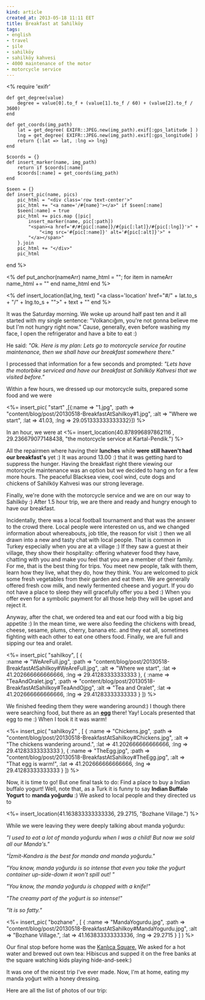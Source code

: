 ```yaml
---
kind: article
created_at: 2013-05-18 11:11 EET
title: Breakfast at Sahilköy
tags:
- english
- travel
- şile
- sahilköy
- sahilköy kahvesi
- 4000 maintenance of the motor
- motorcycle service
---
```


<%
	require 'exifr'

	def get_degree(value)
		degree = value[0].to_f + (value[1].to_f / 60) + (value[2].to_f / 3600)
	end

	def get_coords(img_path)
		lat = get_degree( EXIFR::JPEG.new(img_path).exif[:gps_latitude ] )
		lng = get_degree( EXIFR::JPEG.new(img_path).exif[:gps_longitude] )
		return {:lat => lat, :lng => lng}
	end

	$coords = {}
	def insert_marker(name, img_path)
		return if $coords[:name]
		$coords[:name] = get_coords(img_path)
	end

	$seen = {}
	def insert_pic(name, pics)
		pic_html = "<div class='row text-center'>"
		pic_html += "<a name='/#{name}'></a>" if $seen[:name]
		$seen[:name] = true
		pic_html += pics.map {|pic|
			insert_marker(name, pic[:path])
			"<span><a href='#/#{pic[:name]}/#{pic[:lat]}/#{pic[:lng]}'>" +
				"<img src='#{pic[:name]}' alt='#{pic[:alt]}'>" + 
			"</a></span>"
		}.join
		pic_html += "</div>"
		pic_html
  end
%>

<% 	def put_anchor(nameArr)
		name_html = "";
		for item in nameArr
			name_html += "<a name='/#{item[:name]}'></a>"
		end
		name_html
	end
%>

<% def insert_location(lat,lng, text)
		"<a class='location' href=\"#/" + lat.to_s + "/" + lng.to_s +  "\">" + text + "</a>"
	end	
%>

It was the Saturday morning. We woke up around half past ten and it all started with my single sentence: 
"Volkancığım, you're not gonna believe me but I'm not hungry right now." Cause, generally, even before washing my face, I open the refrigerator and have a bite to eat :) 

He said: 
_"Ok. Here is my plan: Lets go to motorcycle service for routine maintenance, then we shall have our breakfast somewhere there."_

I processed that information for a few seconds and prompted:
_"Lets have the motorbike serviced and have our breakfast at Sahilköy Kahvesi that we visited before."_


Within a few hours, we dressed up our motorcycle suits, prepared some food and we were 
<!-- <a href="#/41.03/29.051333333333332">yet another couple of motorcycles in the ultimate weekend traffic of Istanbul!</a> --> 

<!-- <%= insert_location(41.03,29.051333333333332, "yet another couple of motorcycles in the ultimate weekend traffic of Istanbul!"  ) %> -->

 
<%= 
	insert_pic( "start" ,[{:name => "1.jpg",
			:path => "content/blog/post/20130518-BreakfastAtSahilkoy#1.jpg", 
			:alt => "Where we start", 
			:lat => 41.03, :lng => 29.051333333333332}]) 
%> 


In an hour, we were at <%= insert_location(40.878996897862116 , 29.236679077148438, "the motorcycle service at  Kartal-Pendik.") %> 
<!-- <a href="#/40.878996897862116/29.236679077148438">the motorcycle service at  Kartal-Pendik.</a>  -->
All the repairmen where having their **lunches** while **were still haven't had our
breakfast's** yet :) It was around 13.00 :) that it was getting hard to suppress the hunger. 
Having the breakfast right there
viewing our motorcycle maintenance was an option but we decided to hang on for a few more hours. 
The peaceful Blacksea view, cool wind, cute dogs and chickens of Sahilköy Kahvesi was our strong leverage.

Finally, we're done with the motorcycle service and we are on our way to Sahilköy :) After 1.5 hour trip, we are there
and ready and hungry enough to have our breakfast. 

Incidentally, there was a local football tournament and that was the answer to the crowd there. Local people were interested on us, and we changed information about whereabouts, job title, the reason for visit :) then we all drawn into a new and tasty chat with local people. 
That is common in Turkey especially when you are at a village :) If they saw a guest at their village, they show their hospitality: offering whatever food they have, chatting with you and make you feel that you are a member of their family. For me, that is the best thing for trips. You meet new people, talk with them, learn how they live, what they do, how they think. You are welcomed to pick some fresh vegetables from their garden and eat them. We are generally offered fresh cow milk, and newly fermented cheese and yogurt. If you do not have a place to sleep they will gracefully offer you a bed :) When you offer even for a symbolic payment for all those help they will be upset and reject it.

Anyway, after the chat, we ordered tea and eat our food with a big big appetite :) In the mean time, we were also feeding the chickens with
 bread, cheese, sesame, plums, cherry, banana etc. and they eat all, sometimes fighting with each other to eat one others food. 
 Finally, we are full and sipping our tea and oralet.

 <%= 
 insert_pic( "sahilkoy", [
 	{ 	
	 	:name => "WeAreFull.jpg", 
		:path => "content/blog/post/20130518-BreakfastAtSahilkoy#WeAreFull.jpg",
		:alt => "Where we start", 
		:lat => 41.202666666666666, 
		:lng => 29.41283333333333
	},
	{	:name => "TeaAndOralet.jpg", 
		:path => "content/blog/post/20130518-BreakfastAtSahilkoy#TeaAndOjpg",
		:alt => "Tea and Oralet", 
		:lat => 41.202666666666666, 
		:lng => 29.41283333333333
	}
	]) 
%> 

We finished feeding them they were wandering around:) I though there were searching food, but there as an 
<a href="#/TheEgg.jpg/41.202666666666666/29.41283333333333">**egg**</a> there! Yay! Locals presented that egg to me :) When I took it it was warm! 


  <%= 
  	insert_pic( "sahilkoy2" , [
  	{
  		:name => "Chickens.jpg",
		:path => "content/blog/post/20130518-BreakfastAtSahilkoy#Chickens.jpg",
		:alt => "The chickens wandering around.", 
		:lat => 41.202666666666666, 
		:lng => 29.41283333333333
	},
	{
		:name => "TheEgg.jpg", 
		:path => "content/blog/post/20130518-BreakfastAtSahilkoy#TheEgg.jpg",
 		:alt => "That egg is warm!", 
		:lat => 41.202666666666666, 
		:lng => 29.41283333333333
	}
	]) 
 %> 

 Now, it is time to go! But one final task to do: Find a place to buy a Indian buffalo yogurt! 
 Well, note that, as a Turk it is funny to say **Indian Buffalo Yogurt** to **manda yoğurdu** :)
  We asked to local people and they directed us to 

 <%= insert_location(41.163833333333336, 29.2715, "Bozhane Village.") %>

 While we were leaving they were deeply talking about manda yoğurdu:

 _"I used to eat a lot of manda yoğurdu when I was a child! But now we sold all our Manda's."_


 _"İzmit-Kandıra is the best for manda and manda yoğurdu."_


 _"You know, manda yoğurdu is so intense that even you take the yoğurt container up-side-down it won't spill out! "_


 _"You know, the manda yoğurdu is chopped with a knife!"_


 _"The creamy part of the yoğurt is so intense!"_

 
 _"It is so fatty."_


<%= insert_pic( "bozhane" , 
[
	{ 
		:name => "MandaYogurdu.jpg",
      :path => "content/blog/post/20130518-BreakfastAtSahilkoy#MandaYogurdu.jpg",
      :alt => "Bozhane Village.",
		:lat => 41.163833333333336, 
		:lng => 29.2715
	}
]
)
%> 

Our final stop before home was the <a href="#/41.10341484314047/29.06810760498047">Kanlıca Square.</a>  We asked for a hot water and brewed out own tea: 
Hibiscus and supped it on the free banks at the square watching kids playing hide-and-seek:) 

 It was one of the nicest trip I've ever made. Now, I'm at home, eating my manda yoğurt with a honey dressing. 

Here are all the list of photos of our trip:

<center>
	<span id="chevron-left" ng-click="prev()" > 
			<i class="icon-chevron-left"></i> </span>	
	<span id="photoAlbum">
	 	<a id="imgRef" href="#/1.jpg/41.03/29.051333333333332"> 
	 		<img id="curImage" src="1.jpg" alt=""> 
	 	</a> 
	</span>
	<span id="chevron-right" ng-click="next()" > 
			<i class="icon-chevron-right"></i> </span>
</center>

<script>
var map = $("#map-mini");
var pic_list = []; 
var coords = [
<%=
	$coords.map{ |name, coord|
		"{name: '#{name}', lat: #{coord[:lat]}, lng: #{coord[:lng]}}"
	}.join(",")
%>
];
$.each(coords, function(coord) {
	pic_list.push(new Picture(coord, map));
})
</script>